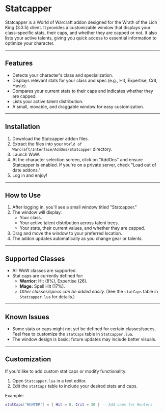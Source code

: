 # **Statcapper**

Statcapper is a World of Warcraft addon designed for the Wrath of the Lich King (3.3.5) client. It provides a customizable window that displays your class-specific stats, their caps, and whether they are capped or not. It also lists your active talents, giving you quick access to essential information to optimize your character.

---

## **Features**
- Detects your character's class and specialization.
- Displays relevant stats for your class and spec (e.g., Hit, Expertise, Crit, Haste).
- Compares your current stats to their caps and indicates whether they are capped.
- Lists your active talent distribution.
- A small, movable, and draggable window for easy customization.

---

## **Installation**
1. Download the Statcapper addon files.
2. Extract the files into your `World of Warcraft/Interface/AddOns/Statcapper` directory.
3. Launch WoW.
4. At the character selection screen, click on "AddOns" and ensure Statcapper is enabled. If you're on a private server, check "Load out of date addons."
5. Log in and enjoy!

---

## **How to Use**
1. After logging in, you'll see a small window titled "Statcapper."
2. The window will display:
   - Your class.
   - Your active talent distribution across talent trees.
   - Your stats, their current values, and whether they are capped.
3. Drag and move the window to your preferred location.
4. The addon updates automatically as you change gear or talents.

---

## **Supported Classes**
- All WoW classes are supported.
- Stat caps are currently defined for:
  - **Warrior:** Hit (8%), Expertise (26).
  - **Mage:** Spell Hit (17%).
  - *Other classes/specs can be added easily.* (See the `statCaps` table in `Statcapper.lua` for details.)

---

## **Known Issues**
- Some stats or caps might not yet be defined for certain classes/specs. Feel free to customize the `statCaps` table in `Statcapper.lua`.
- The window design is basic; future updates may include better visuals.

---

## **Customization**
If you'd like to add custom stat caps or modify functionality:
1. Open `Statcapper.lua` in a text editor.
2. Edit the `statCaps` table to include your desired stats and caps.

Example:
```lua
statCaps["HUNTER"] = { Hit = 8, Crit = 30 } -- Add caps for Hunters
